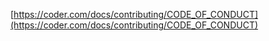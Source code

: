 <!-- markdownlint-disable MD041 -->
[https://coder.com/docs/contributing/CODE_OF_CONDUCT](https://coder.com/docs/contributing/CODE_OF_CONDUCT)
